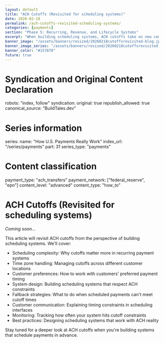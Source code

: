 ```yaml
---
layout: default
title: "ACH Cutoffs (Revisited for scheduling systems)"
date: 2026-02-18
permalink: /ach-cutoffs-revisited-scheduling-systems/
categories: [payments]
section: "Phase 5: Recurring, Revenue, and Lifecycle Systems"
excerpt: "When building scheduling systems, ACH cutoffs take on new complexity. Learn how to design systems that work around these timing constraints."
banner_image: "/assets/banners/resized/20260218cutoffsrevisited-blog.jpg"
banner_image_series: "/assets/banners/resized/20260218cutoffsrevisited-series.jpg"
banner_color: "#157878"
future: true
---
```


# Syndication and Original Content Declaration
robots: "index, follow"
syndication:
  original: true
  republish_allowed: true
  canonical_source: "BuildTales.dev"

# Series information
series:
  name: "How U.S. Payments Really Work"
  index_url: "/series/payments"
  part: 31
  series_type: "payments"

# Content classification
payment_type: "ach_transfers"
payment_network: ["federal_reserve", "epn"]
content_level: "advanced"
content_type: "how_to"

# ACH Cutoffs (Revisited for scheduling systems)

*Coming soon...*

This article will revisit ACH cutoffs from the perspective of building scheduling systems. We'll cover:

- Scheduling complexity: Why cutoffs matter more in recurring payment systems
- Time zone handling: Managing cutoffs across different customer locations
- Customer preferences: How to work with customers' preferred payment timing
- System design: Building scheduling systems that respect ACH constraints
- Fallback strategies: What to do when scheduled payments can't meet cutoff times
- Customer communication: Explaining timing constraints in scheduling interfaces
- Monitoring: Tracking how often your system hits cutoff constraints
- Best practices: Designing scheduling systems that work with ACH reality

Stay tuned for a deeper look at ACH cutoffs when you're building systems that schedule payments in advance.

